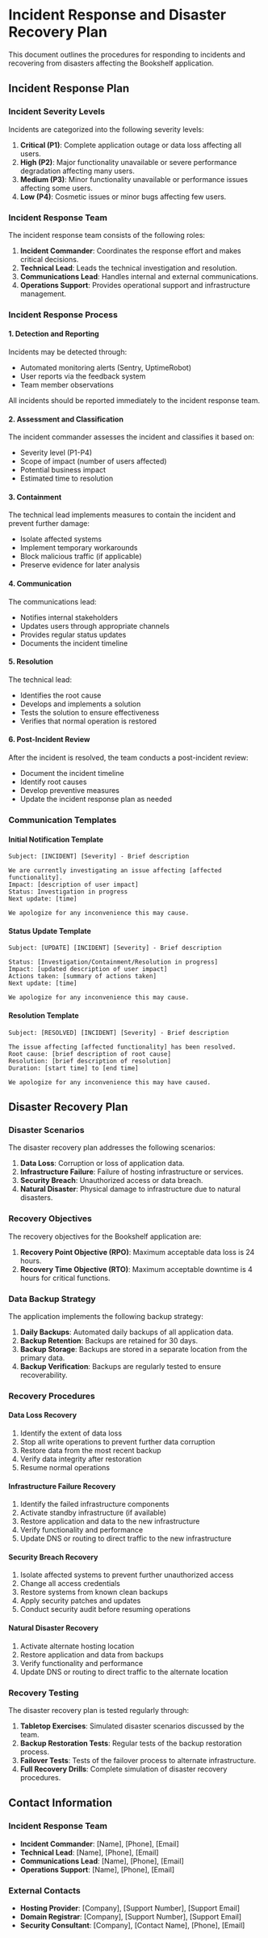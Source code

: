 # Incident Response and Disaster Recovery Plan

This document outlines the procedures for responding to incidents and recovering from disasters affecting the Bookshelf application.

## Incident Response Plan

### Incident Severity Levels

Incidents are categorized into the following severity levels:

1. **Critical (P1)**: Complete application outage or data loss affecting all users.
2. **High (P2)**: Major functionality unavailable or severe performance degradation affecting many users.
3. **Medium (P3)**: Minor functionality unavailable or performance issues affecting some users.
4. **Low (P4)**: Cosmetic issues or minor bugs affecting few users.

### Incident Response Team

The incident response team consists of the following roles:

1. **Incident Commander**: Coordinates the response effort and makes critical decisions.
2. **Technical Lead**: Leads the technical investigation and resolution.
3. **Communications Lead**: Handles internal and external communications.
4. **Operations Support**: Provides operational support and infrastructure management.

### Incident Response Process

#### 1. Detection and Reporting

Incidents may be detected through:

- Automated monitoring alerts (Sentry, UptimeRobot)
- User reports via the feedback system
- Team member observations

All incidents should be reported immediately to the incident response team.

#### 2. Assessment and Classification

The incident commander assesses the incident and classifies it based on:

- Severity level (P1-P4)
- Scope of impact (number of users affected)
- Potential business impact
- Estimated time to resolution

#### 3. Containment

The technical lead implements measures to contain the incident and prevent further damage:

- Isolate affected systems
- Implement temporary workarounds
- Block malicious traffic (if applicable)
- Preserve evidence for later analysis

#### 4. Communication

The communications lead:

- Notifies internal stakeholders
- Updates users through appropriate channels
- Provides regular status updates
- Documents the incident timeline

#### 5. Resolution

The technical lead:

- Identifies the root cause
- Develops and implements a solution
- Tests the solution to ensure effectiveness
- Verifies that normal operation is restored

#### 6. Post-Incident Review

After the incident is resolved, the team conducts a post-incident review:

- Document the incident timeline
- Identify root causes
- Develop preventive measures
- Update the incident response plan as needed

### Communication Templates

#### Initial Notification Template

```
Subject: [INCIDENT] [Severity] - Brief description

We are currently investigating an issue affecting [affected functionality].
Impact: [description of user impact]
Status: Investigation in progress
Next update: [time]

We apologize for any inconvenience this may cause.
```

#### Status Update Template

```
Subject: [UPDATE] [INCIDENT] [Severity] - Brief description

Status: [Investigation/Containment/Resolution in progress]
Impact: [updated description of user impact]
Actions taken: [summary of actions taken]
Next update: [time]

We apologize for any inconvenience this may cause.
```

#### Resolution Template

```
Subject: [RESOLVED] [INCIDENT] [Severity] - Brief description

The issue affecting [affected functionality] has been resolved.
Root cause: [brief description of root cause]
Resolution: [brief description of resolution]
Duration: [start time] to [end time]

We apologize for any inconvenience this may have caused.
```

## Disaster Recovery Plan

### Disaster Scenarios

The disaster recovery plan addresses the following scenarios:

1. **Data Loss**: Corruption or loss of application data.
2. **Infrastructure Failure**: Failure of hosting infrastructure or services.
3. **Security Breach**: Unauthorized access or data breach.
4. **Natural Disaster**: Physical damage to infrastructure due to natural disasters.

### Recovery Objectives

The recovery objectives for the Bookshelf application are:

1. **Recovery Point Objective (RPO)**: Maximum acceptable data loss is 24 hours.
2. **Recovery Time Objective (RTO)**: Maximum acceptable downtime is 4 hours for critical functions.

### Data Backup Strategy

The application implements the following backup strategy:

1. **Daily Backups**: Automated daily backups of all application data.
2. **Backup Retention**: Backups are retained for 30 days.
3. **Backup Storage**: Backups are stored in a separate location from the primary data.
4. **Backup Verification**: Backups are regularly tested to ensure recoverability.

### Recovery Procedures

#### Data Loss Recovery

1. Identify the extent of data loss
2. Stop all write operations to prevent further data corruption
3. Restore data from the most recent backup
4. Verify data integrity after restoration
5. Resume normal operations

#### Infrastructure Failure Recovery

1. Identify the failed infrastructure components
2. Activate standby infrastructure (if available)
3. Restore application and data to the new infrastructure
4. Verify functionality and performance
5. Update DNS or routing to direct traffic to the new infrastructure

#### Security Breach Recovery

1. Isolate affected systems to prevent further unauthorized access
2. Change all access credentials
3. Restore systems from known clean backups
4. Apply security patches and updates
5. Conduct security audit before resuming operations

#### Natural Disaster Recovery

1. Activate alternate hosting location
2. Restore application and data from backups
3. Verify functionality and performance
4. Update DNS or routing to direct traffic to the alternate location

### Recovery Testing

The disaster recovery plan is tested regularly through:

1. **Tabletop Exercises**: Simulated disaster scenarios discussed by the team.
2. **Backup Restoration Tests**: Regular tests of the backup restoration process.
3. **Failover Tests**: Tests of the failover process to alternate infrastructure.
4. **Full Recovery Drills**: Complete simulation of disaster recovery procedures.

## Contact Information

### Incident Response Team

- **Incident Commander**: [Name], [Phone], [Email]
- **Technical Lead**: [Name], [Phone], [Email]
- **Communications Lead**: [Name], [Phone], [Email]
- **Operations Support**: [Name], [Phone], [Email]

### External Contacts

- **Hosting Provider**: [Company], [Support Number], [Support Email]
- **Domain Registrar**: [Company], [Support Number], [Support Email]
- **Security Consultant**: [Company], [Contact Name], [Phone], [Email]
